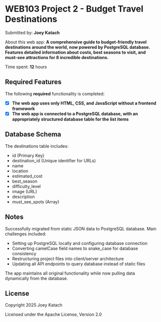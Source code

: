 # WEB103 Project 2 - Budget Travel Destinations

Submitted by: **Joey Katach**

About this web app: **A comprehensive guide to budget-friendly travel destinations around the world, now powered by PostgreSQL database. Features detailed information about costs, best seasons to visit, and must-see attractions for 8 incredible destinations.**

Time spent: **12** hours

## Required Features

The following **required** functionality is completed:

- [x] **The web app uses only HTML, CSS, and JavaScript without a frontend framework**
- [x] **The web app is connected to a PostgreSQL database, with an appropriately structured database table for the list items**

## Database Schema

The destinations table includes:
- id (Primary Key)
- destination_id (Unique identifier for URLs)
- name
- location
- estimated_cost
- best_season
- difficulty_level
- image (URL)
- description
- must_see_spots (Array)

## Notes

Successfully migrated from static JSON data to PostgreSQL database. Main challenges included:
- Setting up PostgreSQL locally and configuring database connection
- Converting camelCase field names to snake_case for database consistency
- Restructuring project files into client/server architecture
- Updating all API endpoints to query database instead of static files

The app maintains all original functionality while now pulling data dynamically from the database.

## License

Copyright 2025 Joey Katach

Licensed under the Apache License, Version 2.0